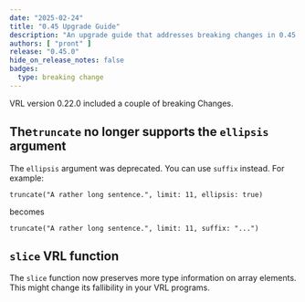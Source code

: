 ```yaml
---
date: "2025-02-24"
title: "0.45 Upgrade Guide"
description: "An upgrade guide that addresses breaking changes in 0.45.0"
authors: [ "pront" ]
release: "0.45.0"
hide_on_release_notes: false
badges:
  type: breaking change
---
```


VRL version 0.22.0 included a couple of breaking Changes.

##  The`truncate` no longer supports the `ellipsis` argument

The `ellipsis` argument was deprecated. You can use `suffix` instead. For example:

```
truncate("A rather long sentence.", limit: 11, ellipsis: true)
```

becomes

```
truncate("A rather long sentence.", limit: 11, suffix: "...")
```


## `slice` VRL function

The `slice` function now preserves more type information on array elements. This might change its
fallibility in your VRL programs.

